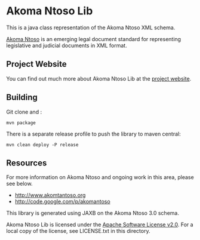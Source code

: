 # Akoma Ntoso Lib

This is a java class representation of the Akoma Ntoso XML schema. 

[Akoma Ntoso](http://www.akomtantoso.org) is an emerging legal document standard for representing legislative and judicial documents in XML format.

## Project Website

You can find out much more about Akoma Ntoso Lib at the [project website](http://kohsah.github.io/akomantoso-lib/).


## Building

Git clone and :

```
mvn package
```

There is a separate release profile to push the library to maven central:

```
mvn clean deploy -P release
```


## Resources

For more information on Akoma Ntoso and ongoing work in this area, please see below. 

 * http://www.akomtantoso.org
 * http://code.google.com/p/akomantoso

This library is generated using JAXB on the Akoma Ntoso 3.0 schema. 

Akoma Ntoso Lib is licensed under the [Apache Software License v2.0](http://apache.org/licenses/LICENSE-2.0). For a local copy of the license, see LICENSE.txt in this directory.
